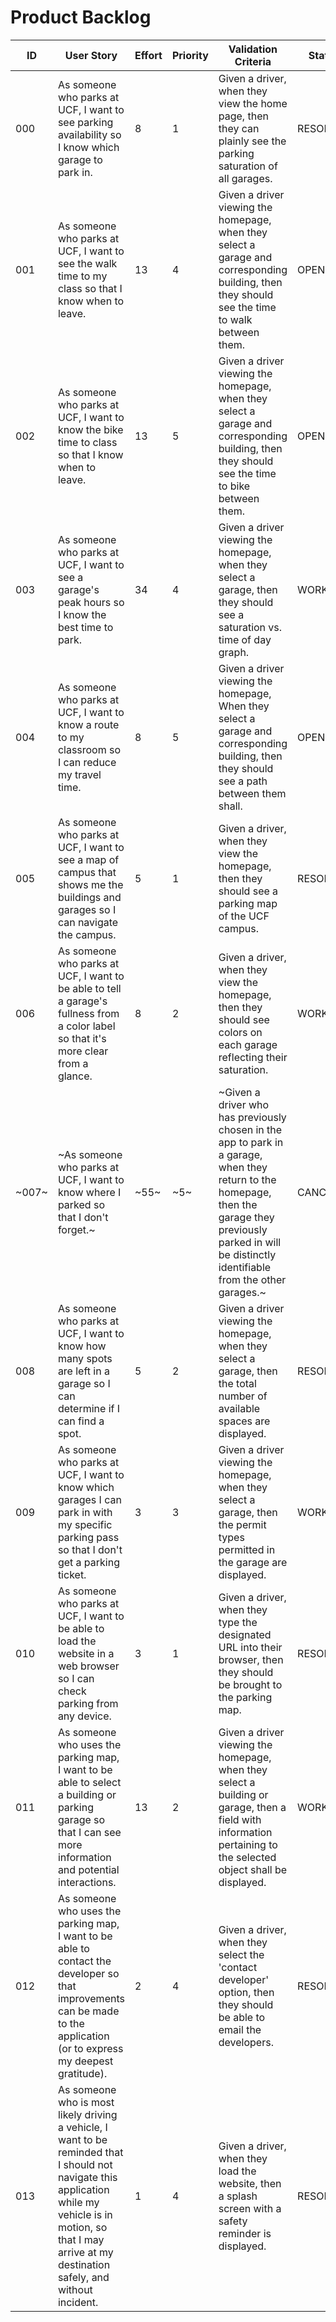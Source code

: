 # Product Backlog

| ID | User Story | Effort | Priority | Validation Criteria | Status |
|----|------------|--------|----------|---------------------|--------|
| 000 | As someone who parks at UCF, I want to see parking availability so I know which garage to park in. | 8 | 1 | Given a driver, when they view the home page, then they can plainly see the parking saturation of all garages. | RESOLVED |
| 001 | As someone who parks at UCF, I want to see the walk time to my class so that I know when to leave. | 13 | 4 | Given a driver viewing the homepage, when they select a garage and corresponding building, then they should see the time to walk between them. | OPEN |
| 002 | As someone who parks at UCF, I want to know the bike time to class so that I know when to leave. | 13 | 5 | Given a driver viewing the homepage, when they select a garage and corresponding building, then they should see the time to bike between them. | OPEN |
| 003 | As someone who parks at UCF, I want to see a garage's peak hours so I know the best time to park. | 34 | 4 | Given a driver viewing the homepage, when they select a garage, then they should see a saturation vs. time of day graph. | WORKING |
| 004 | As someone who parks at UCF, I want to know a route to my classroom so I can reduce my travel time. | 8 | 5 | Given a driver viewing the homepage, When they select a garage and corresponding building, then they should see a path between them shall. | OPEN |
| 005 | As someone who parks at UCF, I want to see a map of campus that shows me the buildings and garages so I can navigate the campus. | 5 | 1 | Given a driver, when they view the homepage, then they should see a parking map of the UCF campus. | RESOLVED |
| 006 | As someone who parks at UCF, I want to be able to tell a garage's fullness from a color label so that it's more clear from a glance. | 8 | 2 | Given a driver, when they view the homepage, then they should see colors on each garage reflecting their saturation. | WORKING |
| ~007~ | ~As someone who parks at UCF, I want to know where I parked so that I don't forget.~ | ~55~ | ~5~ | ~Given a driver who has previously chosen in the app to park in a garage, when they return to the homepage, then the garage they previously parked in will be distinctly identifiable from the other garages.~ | CANCELED |
| 008 | As someone who parks at UCF, I want to know how many spots are left in a garage so I can determine if I can find a spot. | 5 | 2 | Given a driver viewing the homepage, when they select a garage, then the total number of available spaces are displayed. | RESOLVED |
| 009 | As someone who parks at UCF, I want to know which garages I can park in with my specific parking pass so that I don't get a parking ticket. | 3 | 3 | Given a driver viewing the homepage, when they select a garage, then the permit types permitted in the garage are displayed. | WORKING |
| 010 | As someone who parks at UCF, I want to be able to load the website in a web browser so I can check parking from any device. | 3 | 1 | Given a driver, when they type the designated URL into their browser, then they should be brought to the parking map. | RESOLVED |
| 011 | As someone who uses the parking map, I want to be able to select a building or parking garage so that I can see more information and potential interactions. | 13 | 2 | Given a driver viewing the homepage, when they select a building or garage, then a field with information pertaining to the selected object shall be displayed. | WORKING |
| 012 | As someone who uses the parking map, I want to be able to contact the developer so that improvements can be made to the application (or to express my deepest gratitude). | 2 | 4 | Given a driver, when they select the 'contact developer' option, then they should be able to email the developers. | RESOLVED |
| 013 | As someone who is most likely driving a vehicle, I want to be reminded that I should not navigate this application while my vehicle is in motion, so that I may arrive at my destination safely, and without incident. | 1 | 4 | Given a driver, when they load the website, then a splash screen with a safety reminder is displayed. | RESOLVED |
